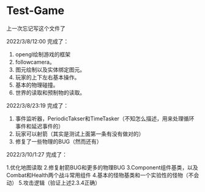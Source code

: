 # Test-Game

上一次忘记写这个文件了  

2022/3/8/12:00 完成了：  

1. opengl绘制游戏的框架
2. followcamera。
3. 图元绘制以及实体绑定图元。
4. 玩家的上下左右基本操作。
5. 基本的物理碰撞。
6. 世界的读取和预制物的读取。

2022/3/8/23:19 完成了：  

1. 事件监听器，PeriodicTakser和TimeTasker（不知怎么描述，用来处理循环事件和延迟事件的）
2. 玩家可以射箭（其实是测试上面第一条有没有做对的）
3. 修复了一些物理的BUG（然而还有）

2022/3/10/1:27 完成了：   

1.优化地图读取
2.修复射箭BUG和更多的物理BUG
3.Component组件基类，以及Combat和Health两个战斗常用组件
4.基本的怪物基类和一个实验性的怪物（不会动）
5.攻击逻辑（验证上述2.3.4正确）